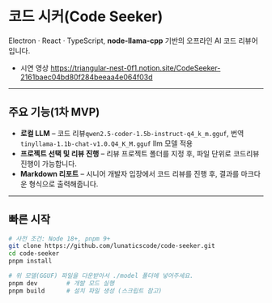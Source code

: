 # 코드 시커(Code Seeker)

Electron · React · TypeScript, **node-llama-cpp** 기반의 오프라인 AI 코드 리뷰어입니다.

- 시연 영상
  https://triangular-nest-0f1.notion.site/CodeSeeker-2161baec04bd80f284beeaa4e064f03d

---

## 주요 기능(1차 MVP)

- **로컬 LLM** – 코드 리뷰`qwen2.5-coder-1.5b-instruct-q4_k_m.gguf`, 번역`tinyllama-1.1b-chat-v1.0.Q4_K_M.gguf` llm 모델 적용
- **프로젝트 선택 및 리뷰 진행** – 리뷰 프로젝트 폴더를 지정 후, 파일 단위로 코드리뷰 진행이 가능합니다.
- **Markdown 리포트** – 시니어 개발자 입장에서 코드 리뷰를 진행 후, 결과를 마크다운 형식으로 출력해줍니다.

---

## 빠른 시작

```bash
# 사전 조건: Node 18+, pnpm 9+
git clone https://github.com/lunaticscode/code-seeker.git
cd code-seeker
pnpm install

# 위 모델(GGUF) 파일을 다운받아서 ./model 폴더에 넣어주세요.
pnpm dev        # 개발 모드 실행
pnpm build      # 설치 파일 생성 (스크립트 참고)
```
